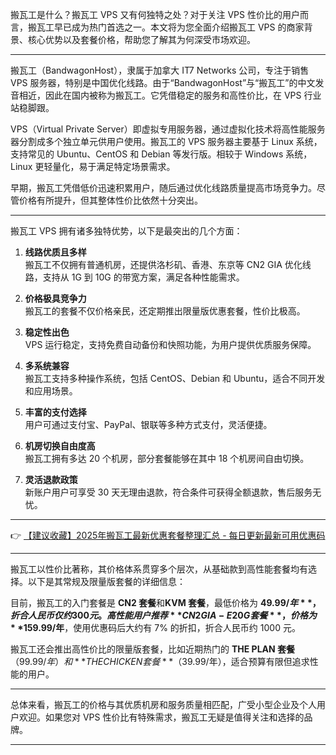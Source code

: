
搬瓦工是什么？搬瓦工 VPS 又有何独特之处？对于关注 VPS 性价比的用户而言，搬瓦工早已成为热门首选之一。本文将为您全面介绍搬瓦工 VPS 的商家背景、核心优势以及套餐价格，帮助您了解其为何深受市场欢迎。

---


搬瓦工（BandwagonHost），隶属于加拿大 IT7 Networks 公司，专注于销售 VPS 服务器，特别是中国优化线路。由于“BandwagonHost”与“搬瓦工”的中文发音相近，因此在国内被称为搬瓦工。它凭借稳定的服务和高性价比，在 VPS 行业站稳脚跟。

VPS（Virtual Private Server）即虚拟专用服务器，通过虚拟化技术将高性能服务器分割成多个独立单元供用户使用。搬瓦工的 VPS 服务器主要基于 Linux 系统，支持常见的 Ubuntu、CentOS 和 Debian 等发行版。相较于 Windows 系统，Linux 更轻量化，易于满足特定场景需求。

早期，搬瓦工凭借低价迅速积累用户，随后通过优化线路质量提高市场竞争力。尽管价格有所提升，但其整体性价比依然十分突出。

---


搬瓦工 VPS 拥有诸多独特优势，以下是最突出的几个方面：

1. **线路优质且多样**  
   搬瓦工不仅拥有普通机房，还提供洛杉矶、香港、东京等 CN2 GIA 优化线路，支持从 1G 到 10G 的带宽方案，满足各种性能需求。

2. **价格极具竞争力**  
   搬瓦工的套餐不仅价格亲民，还定期推出限量版优惠套餐，性价比极高。

3. **稳定性出色**  
   VPS 运行稳定，支持免费自动备份和快照功能，为用户提供优质服务保障。

4. **多系统兼容**  
   搬瓦工支持多种操作系统，包括 CentOS、Debian 和 Ubuntu，适合不同开发和应用场景。

5. **丰富的支付选择**  
   用户可通过支付宝、PayPal、银联等多种方式支付，灵活便捷。

6. **机房切换自由度高**  
   搬瓦工拥有多达 20 个机房，部分套餐能够在其中 18 个机房间自由切换。

7. **灵活退款政策**  
   新账户用户可享受 30 天无理由退款，符合条件可获得全额退款，售后服务无忧。

---

👉 [【建议收藏】2025年搬瓦工最新优惠套餐整理汇总 - 每日更新最新可用优惠码](https://bit.ly/banwagon)

---


搬瓦工以性价比著称，其价格体系贯穿多个层次，从基础款到高性能套餐均有选择。以下是其常规及限量版套餐的详细信息：

目前，搬瓦工的入门套餐是 **CN2 套餐**和**KVM 套餐**，最低价格为 **$49.99/年**，折合人民币仅约 300 元。高性能用户推荐 **CN2 GIA-E 20G 套餐**，价格为 **$159.99/年**，使用优惠码后大约有 7% 的折扣，折合人民币约 1000 元。

搬瓦工还会推出高性价比的限量版套餐，比如近期热门的 **THE PLAN 套餐**（$99.99/年）和 **THE CHICKEN 套餐**（$39.99/年），适合预算有限但追求性能的用户。

---

总体来看，搬瓦工的价格与其优质机房和服务质量相匹配，广受小型企业及个人用户欢迎。如果您对 VPS 性价比有特殊需求，搬瓦工无疑是值得关注和选择的品牌。

---
